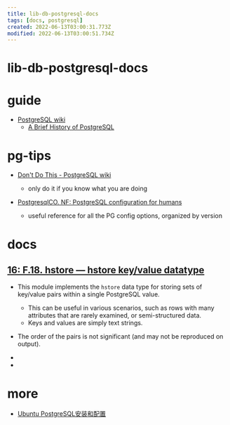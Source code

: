 ```yaml
---
title: lib-db-postgresql-docs
tags: [docs, postgresql]
created: 2022-06-13T03:00:31.773Z
modified: 2022-06-13T03:00:51.734Z
---
```


# lib-db-postgresql-docs

# guide

- [PostgreSQL wiki](https://wiki.postgresql.org/wiki/Main_Page)
  - [A Brief History of PostgreSQL](https://www.postgresql.org/docs/current/history.html)
# pg-tips
- [Don't Do This - PostgreSQL wiki](https://wiki.postgresql.org/wiki/Don%27t_Do_This)
  - only do it if you know what you are doing

- [PostgresqlCO. NF: PostgreSQL configuration for humans](https://postgresqlco.nf/doc/en/param/)
  - useful reference for all the PG config options, organized by version
# docs

## [16: F.18. hstore — hstore key/value datatype](https://www.postgresql.org/docs/current/hstore.html)

- This module implements the `hstore` data type for storing sets of key/value pairs within a single PostgreSQL value. 
  - This can be useful in various scenarios, such as rows with many attributes that are rarely examined, or semi-structured data. 
  - Keys and values are simply text strings.
- The order of the pairs is not significant (and may not be reproduced on output).

- 
- 

# more
- [Ubuntu PostgreSQL安装和配置](https://www.cnblogs.com/Siegel/p/6917213.html)
